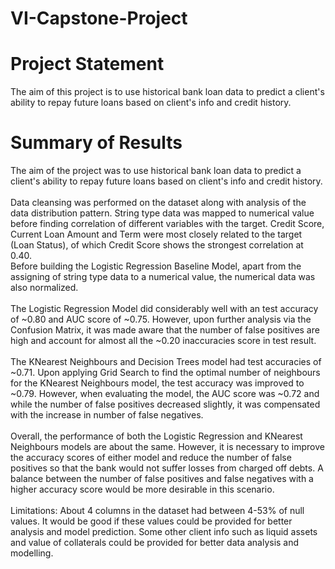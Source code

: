 # VI-Capstone-Project

# Project Statement
The aim of this project is to use historical bank loan data to predict a client's ability to repay future loans based on client's info and credit history.

# Summary of Results
The aim of the project was to use historical bank loan data to predict a client's ability to repay future loans based on client's info and credit history.<br><br>
Data cleansing was performed on the dataset along with analysis of the data distribution pattern. String type data was mapped to numerical value before finding correlation of different variables with the target. Credit Score, Current Loan Amount and Term were most closely related to the target (Loan Status), of which Credit Score shows the strongest correlation at 0.40.<br>
Before building the Logistic Regression Baseline Model, apart from the assigning of string type data to a numerical value, the numerical data was also normalized.<br><br>
The Logistic Regression Model did considerably well with an test accuracy of ~0.80 and AUC score of ~0.75. However, upon further analysis via the Confusion Matrix, it was made aware that the number of false positives are high and account for almost all the ~0.20 inaccuracies score in test result.<br><br>
The KNearest Neighbours and Decision Trees model had test accuracies of ~0.71. Upon applying Grid Search to find the optimal number of neighbours for the KNearest Neighbours model, the test accuracy was improved to ~0.79. However, when evaluating the model, the AUC score was ~0.72 and while the number of false positives decreased slightly, it was compensated with the increase in number of false negatives.<br><br>
Overall, the performance of both the Logistic Regression and KNearest Neighbours models are about the same. However, it is necessary to improve the accuracy scores of either model and reduce the number of false positives so that the bank would not suffer losses from charged off debts. A balance between the number of false positives and false negatives with a higher accuracy score would be more desirable in this scenario.<br><br>
Limitations: About 4 columns in the dataset had between 4-53% of null values. It would be good if these values could be provided for better analysis and model prediction. Some other client info such as liquid assets and value of collaterals could be provided for better data analysis and modelling.
